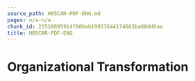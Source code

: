 ```yaml
---
source_path: H05CAR-PDF-ENG.md
pages: n/a-n/a
chunk_id: 23510895914f806ab19023644174663ba08dd8aa
title: H05CAR-PDF-ENG
---
```

# Organizational Transformation
